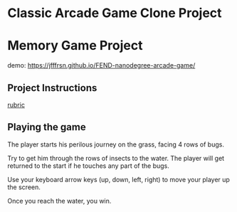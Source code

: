 # Classic Arcade Game Clone Project

# Memory Game Project

demo: https://jfffrsn.github.io/FEND-nanodegree-arcade-game/

## Project Instructions

[rubric](https://review.udacity.com/#!/rubrics/15/view)

## Playing the game

The player starts his perilous journey on the grass, facing 4 rows of bugs. 

Try to get him through the rows of insects to the water. The player will get returned to the start if he touches any part of the bugs.

Use your keyboard arrow keys (up, down, left, right) to move your player up the screen. 

Once you reach the water, you win.

